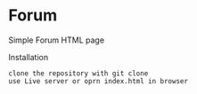 # Forum
Simple Forum HTML page

Installation

    clone the repository with git clone
    use Live server or oprn index.html in browser
